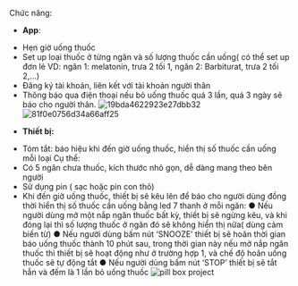 Chức năng:
- **App**:
+ Hẹn giờ uống thuốc
+ Set up loại thuốc ở từng ngăn và số lượng thuốc cần
uống( có thể set up đơn lẻ VD: ngăn 1: melatonin, trưa 2
tối 1, ngăn 2: Barbiturat, trưa 2 tối 2,...)
+ Đăng ký tài khoản, liên kết với tài khoản người thân
+ Thông báo qua điện thoại nếu bỏ uống thuốc quá 3 lần,
quá 3 ngày sẽ báo cho người thân.
![19bda4622923e27dbb32](https://user-images.githubusercontent.com/85268899/148006906-3361f78f-7564-4558-8d05-c5016e80d3aa.jpg)
![81f0e0756d34a66aff25](https://user-images.githubusercontent.com/85268899/148006915-1237959b-5317-4a25-94b1-399141716cd7.jpg)
- **Thiết bị:**
+ Tóm tắt: báo hiệu khi đến giờ uống thuốc, hiển thị số
thuốc cần uống mỗi loại
Cụ thể:
+ Có 5 ngăn chưa thuốc, kích thước nhỏ gọn, dễ dàng
mang theo bên người
+ Sử dụng pin ( sạc hoặc pin con thỏ)
+ Khi đến giờ uống thuốc, thiết bị sẽ kêu lên để báo cho
người dùng đồng thời hiển thị số thuốc cần uống bằng led
7 thanh ở mỗi ngăn:
● Nếu người dùng mở một nắp ngăn thuốc bất kỳ, thiết
bị sẽ ngừng kêu, và khi đóng lại thì số lượng thuốc ở
ngăn đó sẽ không hiển thị nữa( dùng cảm biến từ)
● Nếu người dùng bấm nút ‘SNOOZE’ thiết bị sẽ hoãn
thời gian báo uống thuốc thành 10 phút sau, trong
thời gian này nếu mở nắp ngăn thuốc thì thiết bị sẽ
hoạt động như ở trường hợp 1, và chế độ hoãn uống
thuốc sẽ tự động tắt
● Nếu người dùng bấm nút ‘STOP’ thiết bị sẽ tắt hẳn
và đếm là 1 lần bỏ uống thuốc
![pill box project](https://user-images.githubusercontent.com/85268899/148006930-f0f2eb83-2890-4c77-a7b6-fdc0b037683e.jpg)

